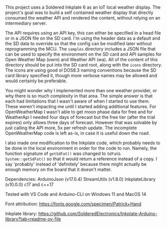 
This project uses a Soldered Inkplate 6 as an IoT local weather display. The project's goal was to build a self contained weather display that directly consumed the weather API and rendered the content, without relying on an intermediary server.

The API requires using an API key, this can either be specified in a head file or in a JSON file on the SD card. I'm using the header data as a default and the SD data to override so that the config can be modified later without reprogramming the MCU. The `samples` directory includes a JSON file that can be used to specify the environment on the SD card and API samples for Open Weather Map (owm) and Weather API (wa). All of the content of this directory should be put into the SD card root, along with the `icons` directory. The icons are using good ol DOS8.3 naming conventions because the SD card library specified it, though more verbose names may be allowed and would certainly be preferable.

You might wonder why I implemented more than one weather provider, or why there is so much complexity in that area. The simple answer is that each had limitations that I wasn't aware of when I started to use them. These weren't impacting me until I started adding additional features. For OpenWeatherMap I wasn't able to get moon phase data for free and for WeatherApi I needed four days of forecast but the free tier (after the trial expires) only allows three days of forecast. However that was solvable by just calling the API more, 5x per refresh update. The incomplete OpenWeatherMap code is left as-is, in case it is useful down the road.

I also made one modification to the Inkplate code, which probably needs to be done in the local environment in order for the code to run. Namely, the function signature of `getSdFat()` was changed to `SdFat& System::getSdFat()` so that it would return a reference instead of a copy. I say 'probably' instead of 'definitely' because there might actually be enough memory on the board that it doesn't matter.

Dependencies:
ArduinoJson  (v17.0.4)
StreamUtils (v1.8.0)
InkplateLibrary (v10.0.0)
c17 and c++17

Tested with VS Code and Arduino-CLI on Windows 11 and MacOS 14

Font attribution:
https://fonts.google.com/specimen/Patrick+Hand

Inkplate library:
https://github.com/SolderedElectronics/Inkplate-Arduino-library?tab=readme-ov-file